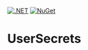 [![.NET](https://github.com/joerivanarkel/UserSecrets/actions/workflows/dotnet.yml/badge.svg)](https://github.com/joerivanarkel/UserSecrets/actions/workflows/dotnet.yml)
[![NuGet](https://img.shields.io/nuget/v/joerivanarkel.UserSecrets.svg)](https://www.nuget.org/packages/joerivanarkel.UserSecrets)
# UserSecrets
